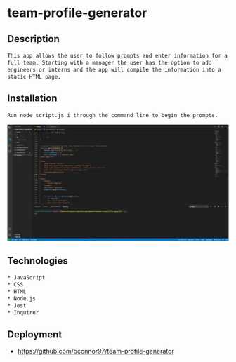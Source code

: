 # team-profile-generator

## Description

    This app allows the user to follow prompts and enter information for a full team. Starting with a manager the user has the option to add engineers or interns and the app will compile the information into a static HTML page.


## Installation

    Run node script.js i through the command line to begin the prompts.

![team-profile-gif](./assets/team-profile-gen.gif)

## Technologies 

    * JavaScript
    * CSS
    * HTML
    * Node.js
    * Jest
    * Inquirer

## Deployment

 * https://github.com/oconnor97/team-profile-generator
